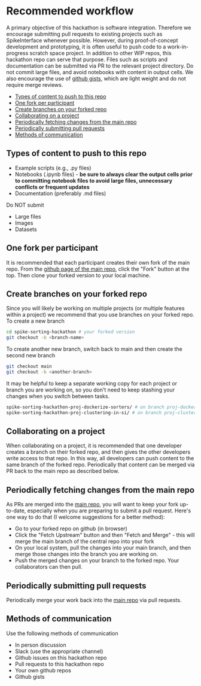 # Recommended workflow

A primary objective of this hackathon is software integration. Therefore we encourage submitting pull requests to existing projects such as SpikeInterface whenever possible. However, during proof-of-concept development and prototyping, it is often useful to push code to a work-in-progress scratch space project. In addition to other WIP repos, this hackathon repo can serve that purpose. Files such as scripts and documentation can be submitted via PR to the relevant project directory. Do not commit large files, and avoid notebooks with content in output cells. We also encourage the use of [github gists](https://docs.github.com/en/get-started/writing-on-github/editing-and-sharing-content-with-gists/creating-gists), which are light weight and do not require merge reviews.

* [Types of content to push to this repo](#Types-of-content-to-push-to-this-repo)
* [One fork per participant](#One-fork-per-participant)
* [Create branches on your forked repo](#Create-branches-on-your-forked-repo)
* [Collaborating on a project](#Collaborating-on-a-project)
* [Periodically fetching changes from the main repo](#Periodically-fetching-changes-from-the-main-repo)
* [Periodically submitting pull requests](#Periodically-submitting-pull-requests)
* [Methods of communication](#Methods-of-communication)

## Types of content to push to this repo

* Example scripts (e.g., .py files)
* Notebooks (.ipynb files) - **be sure to always clear the output cells prior to committing notebook files to avoid large files, unnecessary conflicts or frequent updates**
* Documentation (preferably .md files)

Do NOT submit
* Large files
* Images
* Datasets

## One fork per participant

It is recommended that each participant creates their own fork of the main repo. From the [github page of the main repo](https://github.com/catalystneuro/spike-sorting-hackathon), click the "Fork" button at the top. Then clone your forked version to your local machine.

## Create branches on your forked repo

Since you will likely be working on multiple projects (or multiple features within a project) we recommend that you use branches on your forked repo. To create a new branch

```bash
cd spike-sorting-hackathon # your forked version
git checkout -b <branch-name>
```

To create another new branch, switch back to main and then create the second new branch

```bash
git checkout main
git checkout -b <another-branch>
```

It may be helpful to keep a separate working copy for each project or branch you are working on, so you don't need to keep stashing your changes when you switch between tasks.

```bash
spike-sorting-hackathon-proj-dockerize-sorters/ # on branch proj-dockerize-sorters
spike-sorting-hackathon-proj-clustering-in-si/ # on branch proj-clustering-in-si
```

## Collaborating on a project

When collaborating on a project, it is recommended that one developer creates a branch on their forked repo, and then gives the other developers write access to that repo. In this way, all developers can push content to the same branch of the forked repo. Periodically that content can be merged via PR back to the main repo as described below.

## Periodically fetching changes from the main repo

As PRs are merged into the [main repo](https://github.com/catalystneuro/), you will want to keep your fork up-to-date, especially when you are preparing to submit a pull request. Here's one way to do that (I welcome suggestions for a better method):

* Go to your forked repo on github (in browser)
* Click the "Fetch Upstream" button and then "Fetch and Merge" - this will merge the main branch of the central repo into your fork
* On your local system, pull the changes into your main branch, and then merge those changes into the branch you are working on.
* Push the merged changes on your branch to the forked repo. Your collaborators can then pull.

## Periodically submitting pull requests

Periodically merge your work back into the [main repo](https://github.com/catalystneuro/spike-sorting-hackathon) via pull requests.

## Methods of communication

Use the following methods of communication

* In person discussion
* Slack (use the appropriate channel)
* Github issues on this hackathon repo
* Pull requests to this hackathon repo
* Your own github repos
* Github gists